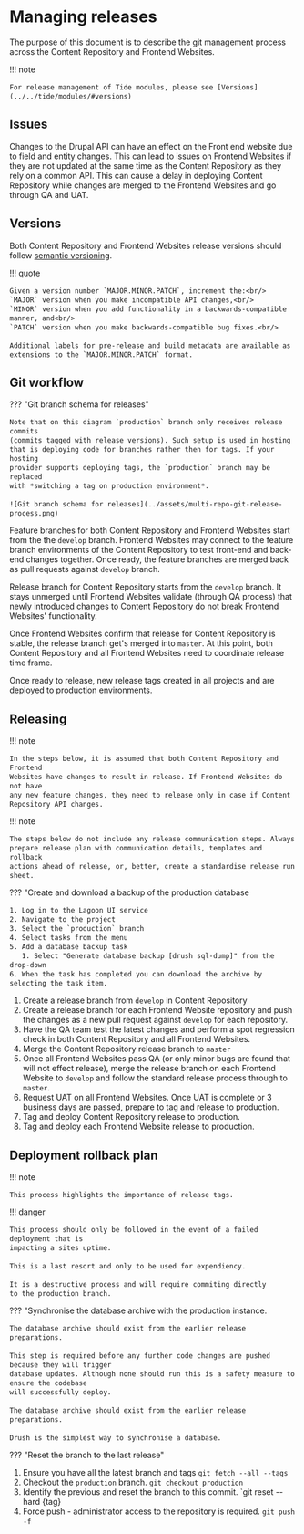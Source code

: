 # Managing releases

The purpose of this document is to describe the git management process across
the Content Repository and Frontend Websites. 

!!! note
  
    For release management of Tide modules, please see [Versions](../../tide/modules/#versions)

## Issues
Changes to the Drupal API can have an effect on the Front end website due to
field and entity changes. This can lead to issues on Frontend Websites if
they are not updated at the same time as the Content Repository as they rely on
a common API. This can cause a delay in deploying Content Repository while
changes are merged to the Frontend Websites and go through QA and UAT.

## Versions
Both Content Repository and Frontend Websites release versions should follow [semantic versioning](https://semver.org/).

!!! quote
    
    Given a version number `MAJOR.MINOR.PATCH`, increment the:<br/>
    `MAJOR` version when you make incompatible API changes,<br/>
    `MINOR` version when you add functionality in a backwards-compatible 
    manner, and<br/>
    `PATCH` version when you make backwards-compatible bug fixes.<br/>
    
    Additional labels for pre-release and build metadata are available as 
    extensions to the `MAJOR.MINOR.PATCH` format.

## Git workflow
 
??? "Git branch schema for releases"
  
    Note that on this diagram `production` branch only receives release commits 
    (commits tagged with release versions). Such setup is used in hosting 
    that is deploying code for branches rather then for tags. If your hosting 
    provider supports deploying tags, the `production` branch may be replaced 
    with *switching a tag on production environment*.
    
    ![Git branch schema for releases](../assets/multi-repo-git-release-process.png) 

Feature branches for both Content Repository and Frontend Websites start from 
the the `develop` branch. Frontend Websites may connect to the feature 
branch environments of the Content Repository to test front-end and back-end 
changes together. Once ready, the feature branches are merged back as pull 
requests against `develop` branch. 

Release branch for Content Repository starts from the `develop` branch. It stays
unmerged until Frontend Websites validate (through QA process) that newly 
introduced changes to Content Repository do not break Frontend Websites'
functionality.  

Once Frontend Websites confirm that release for Content Repository is stable, 
the release branch get's merged into `master`. At this point, both Content 
Repository and all Frontend Websites need to coordinate release time frame. 

Once ready to release, new release tags created in all projects and are deployed 
to production environments. 

## Releasing

!!! note
    
    In the steps below, it is assumed that both Content Repository and Frontend
    Websites have changes to result in release. If Frontend Websites do not have
    any new feature changes, they need to release only in case if Content 
    Repository API changes.
    
!!! note
    
    The steps below do not include any release communication steps. Always 
    prepare release plan with communication details, templates and rollback
    actions ahead of release, or, better, create a standardise release run sheet.

??? "Create and download a backup of the production database

    1. Log in to the Lagoon UI service
    2. Navigate to the project
    3. Select the `production` branch
    4. Select tasks from the menu
    5. Add a database backup task
       1. Select "Generate database backup [drush sql-dump]" from the drop-down
    6. When the task has completed you can download the archive by selecting the task item.

1. Create a release branch from `develop` in Content Repository
2. Create a release branch for each Frontend Website repository and push the
   changes as a new pull request against `develop` for each repository.
3. Have the QA team test the latest changes and perform a spot regression check
   in both Content Repository and all Frontend Websites.
4. Merge the Content Repository release branch to `master`
5. Once all Frontend Websites pass QA (or only minor bugs are found that will not
   effect release), merge the release branch on each Frontend Website to `develop` 
   and follow the standard release process through to `master`. 
6. Request UAT on all Frontend Websites. Once UAT is complete or 3 business days 
   are passed, prepare to tag and release to production.
7. Tag and deploy Content Repository release to production.
8. Tag and deploy each Frontend Website release to production.

## Deployment rollback plan

!!! note

    This process highlights the importance of release tags.

!!! danger

    This process should only be followed in the event of a failed deployment that is 
    impacting a sites uptime.

    This is a last resort and only to be used for expendiency.
    
    It is a destructive process and will require commiting directly 
    to the production branch.

??? "Synchronise the database archive with the production instance.

    The database archive should exist from the earlier release preparations.

    This step is required before any further code changes are pushed because they will trigger
    database updates. Although none should run this is a safety measure to ensure the codebase 
    will successfully deploy.

    The database archive should exist from the earlier release preparations.
    
    Drush is the simplest way to synchronise a database.

??? "Reset the branch to the last release"

   1. Ensure you have all the latest branch and tags
      `git fetch --all --tags`
   2. Checkout the `production` branch.
      `git checkout production`
   3. Identify the previous and reset the branch to this commit.
       `git reset --hard {tag}
   4. Force push - administrator access to the repository is required.
      `git push -f`
